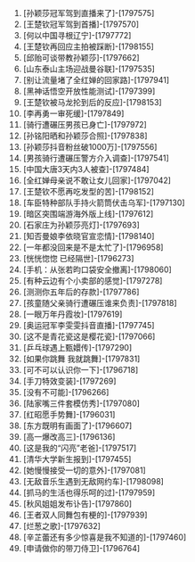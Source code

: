 
1. [孙颖莎冠军驾到直播来了]-[1797575]
1. [王楚钦冠军驾到首播]-[1797570]
1. [何以中国寻根辽宁]-[1797772]
1. [王楚钦再回应主拍被踩断]-[1798155]
1. [邱贻可谈带教孙颖莎]-[1797662]
1. [山东泰山主场迎战曼谷联]-[1797535]
1. [别让流量堵了全红婵的回家路]-[1797941]
1. [黑神话悟空开放性能测试]-[1797399]
1. [王楚钦被马龙抡到后的反应]-[1798153]
1. [李再勇一审死缓]-[1797849]
1. [骑行遭碾压男孩已身亡]-[1797972]
1. [孙铭阳晒和孙颖莎合照]-[1797838]
1. [孙颖莎抖音粉丝破1000万]-[1797556]
1. [男孩骑行遭碾压警方介入调查]-[1797541]
1. [中国大唐3天内3人被查]-[1797484]
1. [全红婵母亲说不敢让女儿回家]-[1797042]
1. [王楚钦不愿再吃发型的苦]-[1798152]
1. [车臣特种部队手持火箭筒伏击乌军]-[1797130]
1. [暗区突围端游海外版上线]-[1797612]
1. [石家庄为孙颖莎亮灯]-[1797693]
1. [知否曼娘李依晓官宣恋情]-[1798140]
1. [一年都没回来是不是太忙了]-[1796958]
1. [恍恍惚惚 已经隔世]-[1796273]
1. [手机：从张若昀口袋安全撤离]-[1798060]
1. [有种云边有个小卖部的感觉]-[1797278]
1. [测测你五年后的存款]-[1797786]
1. [孩童随父亲骑行遭碾压谁来负责]-[1797818]
1. [一眼万年丹霞妆]-[1797619]
1. [奥运冠军李雯雯抖音直播]-[1797745]
1. [这不是青花瓷这是樱花瓷]-[1797066]
1. [乒乓球遇上甄嬛传]-[1797290]
1. [如果你跳舞 我就跳舞]-[1797831]
1. [可不可以认识你一下]-[1796718]
1. [手刀特效变装]-[1797269]
1. [没有不可能]-[1796266]
1. [陆家嘴三件套模仿秀]-[1797080]
1. [红昭愿手势舞]-[1796031]
1. [东方既明有画面了]-[1796607]
1. [高一爆改高三]-[1796136]
1. [这是我的“闪亮”老爸]-[1797517]
1. [清华大学新生报到]-[1797455]
1. [她慢慢接受一切的意外]-[1797081]
1. [无敌音乐生遇到无敌网约车]-[1798098]
1. [抓马的生活也得乐呵的过]-[1797959]
1. [秋风姐姐发布讣告]-[1797860]
1. [王者双人同舞包有梗的]-[1797939]
1. [烂葱之歌]-[1797632]
1. [辛芷蕾还有多少惊喜是我不知道的]-[1797460]
1. [申请做你的带刀侍卫]-[1796764]
